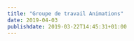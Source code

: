 ```yaml
---
title: "Groupe de travail Animations"
date: 2019-04-03
publishdate: 2019-03-22T14:45:31+01:00
---
```

